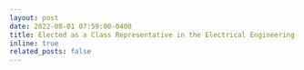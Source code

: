 ```yaml
---
layout: post
date: 2022-08-01 07:59:00-0400
title: Elected as a Class Representative in the Electrical Engineering Department.
inline: true
related_posts: false
---
```



